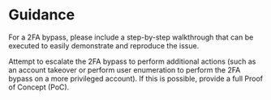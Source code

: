 # Guidance

For a 2FA bypass, please include a step-by-step walkthrough that can be executed to easily demonstrate and reproduce the issue.

Attempt to escalate the 2FA bypass to perform additional actions (such as an account takeover or perform user enumeration to perform the 2FA bypass on a more privileged account). If this is possible, provide a full Proof of Concept (PoC).
